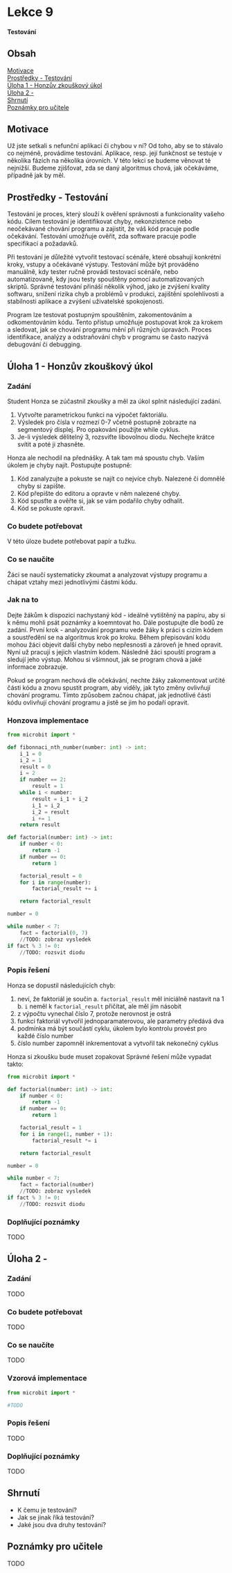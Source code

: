 # Lekce 9
#### Testování

## Obsah
[Motivace](#motivace)  
[Prostředky - Testování](#resources1)  
[Úloha 1 - Honzův zkouškový úkol ](#assignment1)  
[Úloha 2 - ](#assignment2)  
[Shrnutí](#conclusion)  
[Poznámky pro učitele](#pozn)  

## Motivace <a name="motivace"/>
Už jste setkali s nefunční aplikací či chybou v ní? Od toho, aby se to stávalo co nejméně, provádíme testování. Aplikace, resp. její funkčnost se testuje v několika fázích na několika úrovních. V této lekci se budeme věnovat té nejnižší. Budeme zjišťovat, zda se daný algoritmus chová, jak očekáváme, případně jak by měl. 
## Prostředky - Testování <a name="resources1"/>
Testování je proces, který slouží k ověření správnosti a funkcionality vašeho kódu. Cílem testování je identifikovat chyby, nekonzistence nebo neočekávané chování programu a zajistit, že váš kód pracuje podle očekávání. Testování umožňuje ověřit, zda software pracuje podle specifikací a požadavků.

Při testování je důležité vytvořit testovací scénáře, které obsahují konkrétní kroky, vstupy a očekávané výstupy. Testování může být prováděno manuálně, kdy tester ručně provádí testovací scénáře, nebo automatizovaně, kdy jsou testy spouštěny pomocí automatizovaných skriptů. Správné testování přináší několik výhod, jako je zvýšení kvality softwaru, snížení rizika chyb a problémů v produkci, zajištění spolehlivosti a stabilnosti aplikace a zvýšení uživatelské spokojenosti.

Program lze testovat postupným spouštěním, zakomentováním a odkomentováním kódu. Tento přístup umožňuje postupovat krok za krokem a sledovat, jak se chování programu mění při různých úpravách. Proces identifikace, analýzy a odstraňování chyb v programu se často nazývá debugování či debugging.

## Úloha 1 - Honzův zkouškový úkol <a name="assignment1"/>
### Zadání
Student Honza se zúčastnil zkoušky a měl za úkol splnit následující zadání.
1. Vytvořte parametrickou funkci na výpočet faktoriálu.
2. Výsledek pro čísla v rozmezí 0-7 včetně postupně zobrazte na segmentový displej. Pro opakování použijte while cyklus.
3. Je-li výsledek dělitelný 3, rozsviťte libovolnou diodu. Nechejte krátce svítit a poté ji zhasněte.

Honza ale nechodil na přednášky. A tak tam má spoustu chyb. Vaším úkolem je chyby najít.
Postupujte postupně:
1. Kód zanalyzujte a pokuste se najít co nejvíce chyb. Nalezené či domnělé chyby si zapište.
2. Kód přepište do editoru a opravte v něm nalezené chyby.
3. Kód spusťte a ověřte si, jak se vám podařilo chyby odhalit.
4. Kód se pokuste opravit.
### Co budete potřebovat
V této úloze budete potřebovat papír a tužku.
### Co se naučíte
Žáci se naučí systematicky zkoumat a analyzovat výstupy programu a chápat vztahy mezi jednotlivými částmi kódu. 
### Jak na to
Dejte žákům k dispozici nachystaný kód - ideálně vytištěný na papíru, aby si k němu mohli psát poznámky a koemntovat ho. Dále postupujte dle bodů ze zadání. První krok - analyzování programu vede žáky k práci s cizím kódem a soustředění se na algoritmus krok po kroku. Během přepisování kódu mohou žáci objevit další chyby nebo nepřesnosti a zároveň je hned opravit. Nyní už pracují s jejich vlastním kódem. Následně žáci spouští program a sledují jeho výstup. Mohou si všimnout, jak se program chová a jaké informace zobrazuje. 

Pokud se program nechová dle očekávání, nechte žáky zakomentovat určité části kódu a znovu spustit program, aby viděly, jak tyto změny ovlivňují chování programu. Tímto způsobem začnou chápat, jak jednotlivé části kódu ovlivňují chování programu a jistě se jim ho podaří opravit.

### Honzova implementace
```python
from microbit import * 

def fibonnaci_nth_number(number: int) -> int:
    i_1 = 0
    i_2 = 1
    result = 0
    i = 2
    if number == 2:
        result = 1
    while i < number:
        result = i_1 + i_2
        i_1 = i_2
        i_2 = result
        i += 1
    return result

def factorial(number: int) -> int:
    if number < 0:
        return -1
    if number == 0:
        return 1

    factorial_result = 0
    for i in range(number):
        factorial_result += i

    return factorial_result

number = 0

while number < 7:
    fact = factorial(0, 7)
    //TODO: zobraz vysledek
if fact % 3 != 0:
    //TODO: rozsvit diodu
```

### Popis řešení
Honza se dopustil následujících chyb:
1. neví, že faktoriál je součin
    a. `factorial_result` měl iniciálně nastavit na 1
    b. `i` neměl k `factorial_result` přičítat, ale měl jím násobit
2. z výpočtu vynechal číslo 7, protože nerovnost je ostrá
3. funkci faktoriál vytvořil jednoparamaterovou, ale parametry předává dva
4. podmínka má být součástí cyklu, úkolem bylo kontrolu provést pro každé číslo number
5. číslo number zapomněl inkrementovat a vytvořil tak nekonečný cyklus

Honza si zkoušku bude muset zopakovat Správné řešení může vypadat takto:
```python
from microbit import * 

def factorial(number: int) -> int:
    if number < 0:
        return -1
    if number == 0:
        return 1

    factorial_result = 1
    for i in range(1, number + 1):
        factorial_result *= i

    return factorial_result

number = 0

while number < 7:
    fact = factorial(number)
    //TODO: zobraz vysledek
if fact % 3 != 0:
    //TODO: rozsvit diodu
```
### Doplňující poznámky 
TODO
## Úloha 2 - <a name="assignment2"/>
### Zadání
TODO
### Co budete potřebovat
TODO
### Co se naučíte
TODO
### Vzorová implementace
```python
from microbit import * 

#TODO
```
### Popis řešení
TODO
### Doplňující poznámky 
TODO
## Shrnutí <a name="conclusion"/>
- K čemu je testování?
- Jak se jinak říká testování?
- Jaké jsou dva druhy testování?
## Poznámky pro učitele <a name="pozn"/>
TODO

